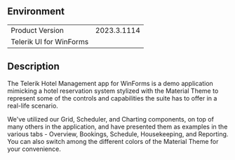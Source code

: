 ## Environment
<table>
	<tr>
		<td>Product Version</td>
		<td>2023.3.1114</td>
	</tr>
	<tr>
		<td>Telerik UI for WinForms</td>
	</tr>
</table>


## Description 

The Telerik Hotel Management app for WinForms is a demo application mimicking a hotel reservation system stylized with the Material Theme to represent some of the controls and capabilities the suite has to offer in a real-life scenario.

We've utilized our Grid, Scheduler, and Charting components, on top of many others in the application, and have presented them as examples in the various tabs - Overview, Bookings, Schedule, Housekeeping, and Reporting. You can also switch among the different colors of the Material Theme for your convenience.

